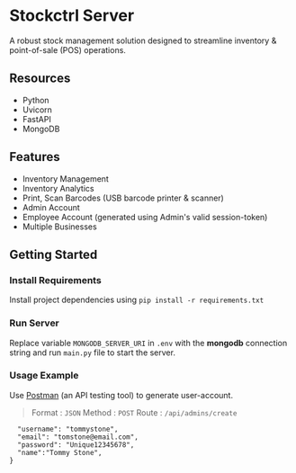 # Stockctrl Server

A robust stock management solution designed to streamline inventory & point-of-sale (POS) operations.

## Resources

- Python
- Uvicorn
- FastAPI
- MongoDB

## Features

- Inventory Management
- Inventory Analytics
- Print, Scan Barcodes (USB barcode printer & scanner)
- Admin Account
- Employee Account (generated using Admin's valid session-token)
- Multiple Businesses

## Getting Started

### Install Requirements  

Install project dependencies using `pip install -r requirements.txt`

### Run Server

Replace variable `MONGODB_SERVER_URI` in `.env` with the **mongodb** connection string and run `main.py` file to start the server.

### Usage Example

Use [Postman](https://www.postman.com/downloads/) (an API testing tool) to generate user-account.  
> Format : `JSON` Method : `POST` Route : `/api/admins/create`

```{
  "username": "tommystone",
  "email": "tomstone@email.com",
  "password": "Unique12345678",
  "name":"Tommy Stone",
}
```
